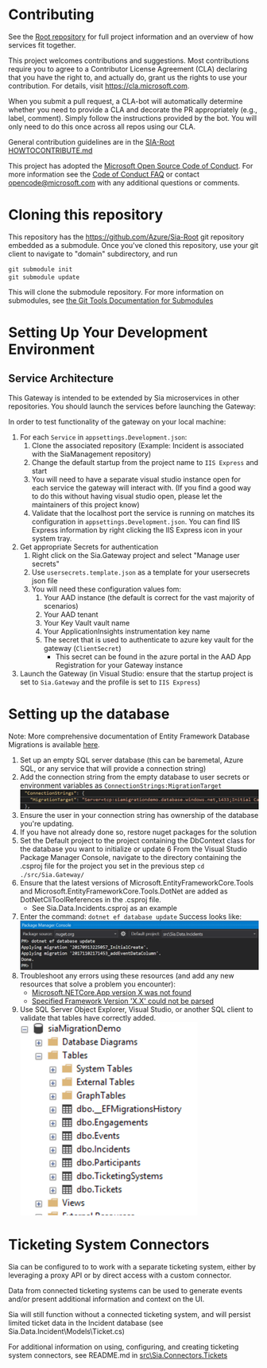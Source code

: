
# Contributing

See the [Root repository](https://github.com/azure/Sia-Root) for full project information and an overview of how services fit together.

This project welcomes contributions and suggestions.  Most contributions require you to agree to a
Contributor License Agreement (CLA) declaring that you have the right to, and actually do, grant us
the rights to use your contribution. For details, visit https://cla.microsoft.com.

When you submit a pull request, a CLA-bot will automatically determine whether you need to provide
a CLA and decorate the PR appropriately (e.g., label, comment). Simply follow the instructions
provided by the bot. You will only need to do this once across all repos using our CLA.

General contribution guidelines are in the [SIA-Root HOWTOCONTRIBUTE.md](https://github.com/Azure/Sia-Root/blob/master/HOWTOCONTRIBUTE.md)

This project has adopted the [Microsoft Open Source Code of Conduct](https://opensource.microsoft.com/codeofconduct/).
For more information see the [Code of Conduct FAQ](https://opensource.microsoft.com/codeofconduct/faq/) or
contact [opencode@microsoft.com](mailto:opencode@microsoft.com) with any additional questions or comments.

# Cloning this repository

This repository has the https://github.com/Azure/Sia-Root git repository embedded as a submodule.
Once you've cloned this repository, use your git client to navigate to "domain" subdirectory, and run

```
git submodule init
git submodule update
```
This will clone the submodule repository. For more information on submodules, see [the Git Tools Documentation for Submodules](https://git-scm.com/book/en/v2/Git-Tools-Submodules)


# Setting Up Your Development Environment

## Service Architecture


This Gateway is intended to be extended by Sia microservices in other 
repositories. You should launch the services before launching the Gateway: 

In order to test functionality of the gateway on your local machine:
1. For each `Service` in `appsettings.Development.json`:
	1. Clone the associated repository (Example: Incident is associated with the SiaManagement repository)
	2. Change the default startup from the project name to `IIS Express` and start
	3. You will need to have a separate visual studio instance open for each service the gateway will interact with.
	   (If you find a good way to do this without having visual studio open, please let the maintainers of this project know)
	4. Validate that the localhost port the service is running on matches its configuration in `appsettings.Development.json`.
		You can find IIS Express information by right clicking the IIS Express icon in your system tray.
2. Get appropriate Secrets for authentication
	1. Right click on the Sia.Gateway project and select "Manage user secrets"
	2. Use `usersecrets.template.json` as a template for your usersecrets json file
	3. You will need these configuration values fom:
		1. Your AAD instance (the default is correct for the vast majority of scenarios)
		2. Your AAD tenant
		3. Your Key Vault vault name
		4. Your ApplicationInsights instrumentation key name
		5. The secret that is used to authenticate to azure key vault for the gateway (`ClientSecret`)
			* This secret can be found in the azure portal in the AAD App Registration for your Gateway instance
3. Launch the Gateway (in Visual Studio: ensure that the startup project is set to `Sia.Gateway` and the profile is set to `IIS Express`)

# Setting up the database

Note: More comprehensive documentation of Entity Framework Database Migrations is available [here](https://docs.microsoft.com/en-us/aspnet/core/data/ef-mvc/migrations).

1. Set up an empty SQL server database (this can be baremetal, Azure SQL, or any service that will provide a connection string)
2. Add the connection string from the empty database to user secrets or environment variables as `ConnectionStrings:MigrationTarget`
	![Example of MigrationTarget config](docs/images/MigrationConnectionConfig.PNG)
3. Ensure the user in your connection string has ownership of the database you're updating.
4. If you have not already done so, restore nuget packages for the solution
5. Set the Default project to the project containing the DbContext class for the database you want to initialize or update
6 From the Visual Studio Package Manager Console, navigate to the directory containing the .csproj file for the project you set in the previous step
	`cd ./src/Sia.Gateway/`
7. Ensure that the latest versions of Microsoft.EntityFrameworkCore.Tools and Microsoft.EntityFrameworkCore.Tools.DotNet are added as DotNetCliToolReferences in the .csproj file.
	* See Sia.Data.Incidents.csproj as an example
8. Enter the command:
	`dotnet ef database update`
	Success looks like: ![Successful output](docs/images/EfMigrationSuccess.PNG)
9. Troubleshoot any errors using these resources (and add any new resources that solve a problem you encounter):
	* [Microsoft.NETCore.App version X was not found](http://www.hanselman.com/blog/TheMysteryOfDotnetWatchAndMicrosoftNETCoreAppVersion110preview100110000WasNotFound.aspx)
	* [Specified Framework Version 'X.X' could not be parsed](https://developercommunity.visualstudio.com/content/problem/150697/the-specified-framework-version-20-could-not-be-pa.html)
10. Use SQL Server Object Explorer, Visual Studio, or another SQL client to validate that tables have correctly added.
	![Tables exist in database](docs/images/EfMigrationValidation.PNG)

# Ticketing System Connectors

Sia can be configured to to work with a separate ticketing system,
either by leveraging a proxy API or by direct access with a custom connector.

Data from connected ticketing systems can be used to generate events and/or present
additional information and context on the UI.

Sia will still function without a connected ticketing system, and will persist limited
ticket data in the Incident database (see Sia.Data.Incident\Models\Ticket.cs)

For additional information on using, configuring, and creating ticketing system
connectors, see README.md in [src\Sia.Connectors.Tickets](/tree/master/src/Sia.Connectors.Tickets)